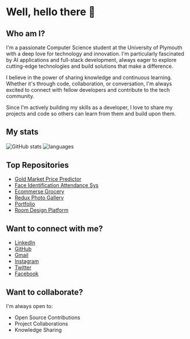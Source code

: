 # Well, hello there 👋

## Who am I?

I'm a passionate Computer Science student at the University of Plymouth with a deep love for technology and innovation. I'm particularly fascinated by AI applications and full-stack development, always eager to explore cutting-edge technologies and build solutions that make a difference.

I believe in the power of sharing knowledge and continuous learning. Whether it's through code, collaboration, or conversation, I'm always excited to connect with fellow developers and contribute to the tech community.

Since I'm actively building my skills as a developer, I love to share my projects and code so others can learn from them and build upon them.

## My stats

<img align="center" src="https://github-readme-stats.vercel.app/api?username=prashankulathunga&show_icons=true&include_all_commits=true&theme=light" alt="GitHub stats" />
<img align="center" src="https://github-readme-stats.vercel.app/api/top-langs/?username=prashankulathunga&&exclude_repo=prashankulathunga&layout=compact&theme=light" alt="languages"/>

## Top Repositories

* [Gold Market Price Predictor](https://github.com/prashankulathunga/GOLD_PRICE_PREDICT-SYSTEM) 
* [Face Identification Attendance Sys](https://github.com/prashankulathunga/RFIAS) 
* [Ecommerse Grocery](https://github.com/prashankulathunga/ECOMMERCE-GROCERY) 
* [Redux Photo Gallery](https://github.com/prashankulathunga/REDUX-PHOTO-GALLERY) 
* [Portfolio](https://github.com/prashankulathunga/PORTFOLIO-V2) 
* [Room Design Platform](https://github.com/prashankulathunga/ROOM-DESIGN-PLTFRM) 

## Want to connect with me?

* [LinkedIn](https://www.linkedin.com/in/prashan-kulathunga-673421294/)
* [GitHub](https://github.com/prashankulathunga)
* [Gmail](mailto:prashan.kulathunga@gmail.com)
* [Instagram](https://www.instagram.com/prashankulathunga/)
* [Twitter](https://twitter.com/prashankulathunga)
* [Facebook](https://www.facebook.com/prashankulathunga)

## Want to collaborate?

I'm always open to:
* Open Source Contributions 
* Project Collaborations 
* Knowledge Sharing
